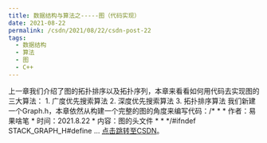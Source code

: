 ```yaml
---
title: 数据结构与算法之-----图（代码实现）
date: 2021-08-22
permalink: /csdn/2021/08/22/csdn-post-22
tags:
  - 数据结构
  - 算法
  - 图
  - C++
---
```


上一章我们介绍了图的拓扑排序以及拓扑序列，本章来看看如何用代码去实现图的三大算法：    1. 广度优先搜索算法    2. 深度优先搜索算法    3. 拓扑排序算法    我们新建一个Graph.h，本章依然从构建一个完整的图的角度来编写代码：/* * * 作者：易果啥笔 * 时间：2021.8.22 * 内容：图的头文件 * * */#ifndef STACK_GRAPH_H#define ... [点击跳转至CSDN](https://blog.csdn.net/sixibiheye/article/details/119860031)。